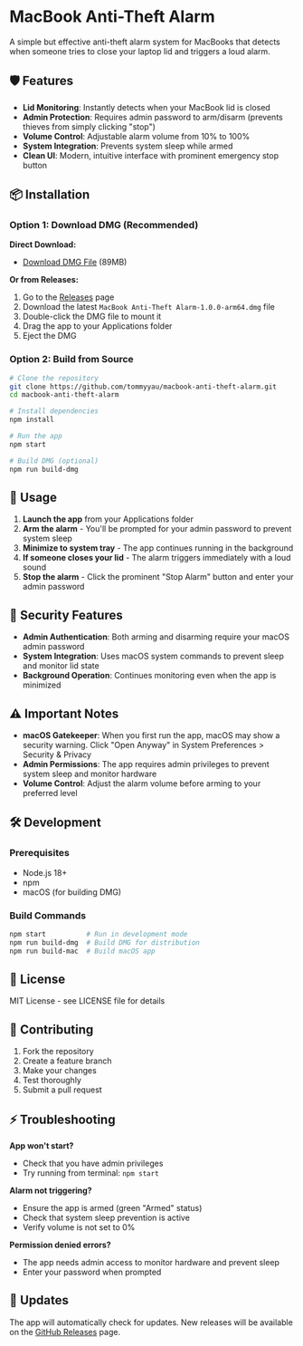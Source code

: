 # MacBook Anti-Theft Alarm

A simple but effective anti-theft alarm system for MacBooks that detects when someone tries to close your laptop lid and triggers a loud alarm.

## 🛡️ Features

- **Lid Monitoring**: Instantly detects when your MacBook lid is closed
- **Admin Protection**: Requires admin password to arm/disarm (prevents thieves from simply clicking "stop")
- **Volume Control**: Adjustable alarm volume from 10% to 100%
- **System Integration**: Prevents system sleep while armed
- **Clean UI**: Modern, intuitive interface with prominent emergency stop button

## 📦 Installation

### Option 1: Download DMG (Recommended)

**Direct Download:**
- [Download DMG File](https://github.com/tommyyau/macbook-anti-theft-alarm/raw/main/MacBook%20Anti-Theft%20Alarm-1.0.0-arm64.dmg) (89MB)

**Or from Releases:**
1. Go to the [Releases](https://github.com/tommyyau/macbook-anti-theft-alarm/releases) page
2. Download the latest `MacBook Anti-Theft Alarm-1.0.0-arm64.dmg` file
3. Double-click the DMG file to mount it
4. Drag the app to your Applications folder
5. Eject the DMG

### Option 2: Build from Source

```bash
# Clone the repository
git clone https://github.com/tommyyau/macbook-anti-theft-alarm.git
cd macbook-anti-theft-alarm

# Install dependencies
npm install

# Run the app
npm start

# Build DMG (optional)
npm run build-dmg
```

## 🚀 Usage

1. **Launch the app** from your Applications folder
2. **Arm the alarm** - You'll be prompted for your admin password to prevent system sleep
3. **Minimize to system tray** - The app continues running in the background
4. **If someone closes your lid** - The alarm triggers immediately with a loud sound
5. **Stop the alarm** - Click the prominent "Stop Alarm" button and enter your admin password

## 🔐 Security Features

- **Admin Authentication**: Both arming and disarming require your macOS admin password
- **System Integration**: Uses macOS system commands to prevent sleep and monitor lid state
- **Background Operation**: Continues monitoring even when the app is minimized

## ⚠️ Important Notes

- **macOS Gatekeeper**: When you first run the app, macOS may show a security warning. Click "Open Anyway" in System Preferences > Security & Privacy
- **Admin Permissions**: The app requires admin privileges to prevent system sleep and monitor hardware
- **Volume Control**: Adjust the alarm volume before arming to your preferred level

## 🛠️ Development

### Prerequisites
- Node.js 18+
- npm
- macOS (for building DMG)

### Build Commands
```bash
npm start          # Run in development mode
npm run build-dmg  # Build DMG for distribution
npm run build-mac  # Build macOS app
```

## 📝 License

MIT License - see LICENSE file for details

## 🤝 Contributing

1. Fork the repository
2. Create a feature branch
3. Make your changes
4. Test thoroughly
5. Submit a pull request

## ⚡ Troubleshooting

**App won't start?**
- Check that you have admin privileges
- Try running from terminal: `npm start`

**Alarm not triggering?**
- Ensure the app is armed (green "Armed" status)
- Check that system sleep prevention is active
- Verify volume is not set to 0%

**Permission denied errors?**
- The app needs admin access to monitor hardware and prevent sleep
- Enter your password when prompted

## 🔄 Updates

The app will automatically check for updates. New releases will be available on the [GitHub Releases](https://github.com/tommyyau/macbook-anti-theft-alarm/releases) page. 